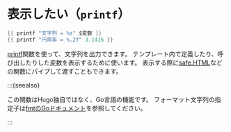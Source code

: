 # 表示したい（``printf``）

```go
{{ printf "文字列 = %s" $変数 }}
{{ printf "円周率 = %.2f" 3.1416 }}
```

[printf](https://neohugo.github.io/functions/printf/)関数を使って、文字列を出力できます。
テンプレート内で定義したり、呼び出したりした変数を表示するために使います。
表示する際に[safe.HTML](https://gohugo.io/functions/safe/html/)などの関数にパイプして渡すこともできます。

:::{seealso}

この関数はHugo独自ではなく、Go言語の機能です。
フォーマット文字列の指定子は[fmtのGoドキュメント](https://pkg.go.dev/fmt)を参照してください。

:::
